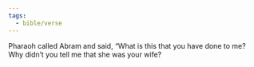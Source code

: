 ```yaml
---
tags:
  - bible/verse
---
```

Pharaoh called Abram and said, “What is this that you have done to me? Why didn’t you tell me that she was your wife?